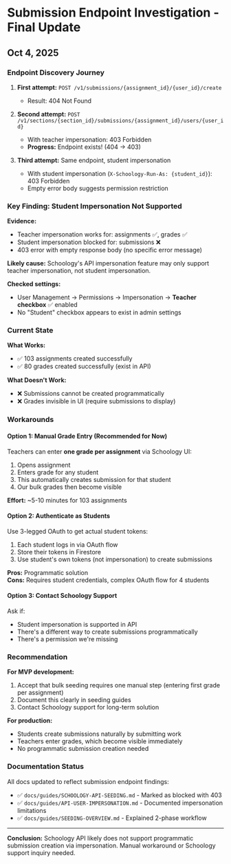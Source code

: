 # Submission Endpoint Investigation - Final Update
## Oct 4, 2025

### Endpoint Discovery Journey

1. **First attempt:** `POST /v1/submissions/{assignment_id}/{user_id}/create`
   - Result: 404 Not Found
   
2. **Second attempt:** `POST /v1/sections/{section_id}/submissions/{assignment_id}/users/{user_id}`
   - With teacher impersonation: 403 Forbidden
   - **Progress:** Endpoint exists! (404 → 403)
   
3. **Third attempt:** Same endpoint, student impersonation
   - With student impersonation (`X-Schoology-Run-As: {student_id}`): 403 Forbidden
   - Empty error body suggests permission restriction

### Key Finding: Student Impersonation Not Supported

**Evidence:**
- Teacher impersonation works for: assignments ✅, grades ✅
- Student impersonation blocked for: submissions ❌
- 403 error with empty response body (no specific error message)

**Likely cause:** Schoology's API impersonation feature may only support teacher impersonation, not student impersonation.

**Checked settings:**
- User Management → Permissions → Impersonation → **Teacher checkbox** ✅ enabled
- No "Student" checkbox appears to exist in admin settings

### Current State

**What Works:**
- ✅ 103 assignments created successfully
- ✅ 80 grades created successfully (exist in API)

**What Doesn't Work:**
- ❌ Submissions cannot be created programmatically
- ❌ Grades invisible in UI (require submissions to display)

### Workarounds

#### Option 1: Manual Grade Entry (Recommended for Now)
Teachers can enter **one grade per assignment** via Schoology UI:
1. Opens assignment
2. Enters grade for any student
3. This automatically creates submission for that student
4. Our bulk grades then become visible

**Effort:** ~5-10 minutes for 103 assignments

#### Option 2: Authenticate as Students
Use 3-legged OAuth to get actual student tokens:
1. Each student logs in via OAuth flow
2. Store their tokens in Firestore
3. Use student's own tokens (not impersonation) to create submissions

**Pros:** Programmatic solution  
**Cons:** Requires student credentials, complex OAuth flow for 4 students

#### Option 3: Contact Schoology Support
Ask if:
- Student impersonation is supported in API
- There's a different way to create submissions programmatically
- There's a permission we're missing

### Recommendation

**For MVP development:**
1. Accept that bulk seeding requires one manual step (entering first grade per assignment)
2. Document this clearly in seeding guides
3. Contact Schoology support for long-term solution

**For production:**
- Students create submissions naturally by submitting work
- Teachers enter grades, which become visible immediately
- No programmatic submission creation needed

### Documentation Status

All docs updated to reflect submission endpoint findings:
- ✅ `docs/guides/SCHOOLOGY-API-SEEDING.md` - Marked as blocked with 403
- ✅ `docs/guides/API-USER-IMPERSONATION.md` - Documented impersonation limitations
- ✅ `docs/guides/SEEDING-OVERVIEW.md` - Explained 2-phase workflow

---

**Conclusion:** Schoology API likely does not support programmatic submission creation via impersonation. Manual workaround or Schoology support inquiry needed.
